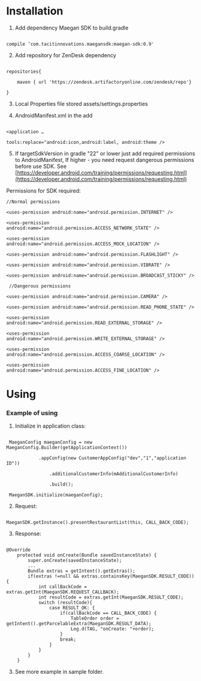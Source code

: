 # Installation

1. Add dependency Maegan SDK to build.gradle

```

compile ‘com.tacitinnovations.maegansdk:maegan-sdk:0.9'

```

2. Add repository for ZenDesk dependency 

```

repositories{

    maven { url 'https://zendesk.artifactoryonline.com/zendesk/repo'}

}

```

3. Local Properties file stored assets/settings.properties

4.  AndroidManifest.xml in the <application> add

```

<application …

tools:replace="android:icon,android:label, android:theme />

```

5. If targetSdkVersion in gradle "22" or lower just add required permissions to AndroidManifest, If higher - you need request dangerous permissions before use SDK. See [https://developer.android.com/training/permissions/requesting.html](https://developer.android.com/training/permissions/requesting.html) 

Permissions for SDK required:

    //Normal permissions	

    <uses-permission android:name="android.permission.INTERNET" />

    <uses-permission android:name="android.permission.ACCESS_NETWORK_STATE" />

    <uses-permission android:name="android.permission.ACCESS_MOCK_LOCATION" />

    <uses-permission android:name="android.permission.FLASHLIGHT" />

    <uses-permission android:name="android.permission.VIBRATE" />

    <uses-permission android:name="android.permission.BROADCAST_STICKY" /> 

     //Dangerous permissions   

    <uses-permission android:name="android.permission.CAMERA" />

    <uses-permission android:name="android.permission.READ_PHONE_STATE" />

    <uses-permission android:name="android.permission.READ_EXTERNAL_STORAGE" />

    <uses-permission android:name="android.permission.WRITE_EXTERNAL_STORAGE" />

    <uses-permission android:name="android.permission.ACCESS_COARSE_LOCATION" />

    <uses-permission android:name="android.permission.ACCESS_FINE_LOCATION" />

# Using

### Example of using

1. Initialize in application class:    

```

 MaeganConfig maeganConfig = new MaeganConfig.Builder(getApplicationContext())

     	    .appConfig(new CustomerAppConfig("dev","1","application ID"))

                .additionalCustomerInfo(mAdditionalCustomerInfo)

                .build();

 MaeganSDK.initialize(maeganConfig);

```

2. Request:

```

MaeganSDK.getInstance().presentRestaurantList(this, CALL_BACK_CODE);

```

  3. Response:

```

@Override
    protected void onCreate(Bundle savedInstanceState) {
        super.onCreate(savedInstanceState);
        ...
        Bundle extras = getIntent().getExtras();
        if(extras !=null && extras.containsKey(MaeganSDK.RESULT_CODE)){
            int callBackCode = extras.getInt(MaeganSDK.REQUEST_CALLBACK);
            int resultCode = extras.getInt(MaeganSDK.RESULT_CODE);
            switch (resultCode){
                case RESULT_OK: {
                    if(callBackCode == CALL_BACK_CODE) {
                        TableOrder order = getIntent().getParcelableExtra(MaeganSDK.RESULT_DATA);
                        Log.d(TAG, "onCreate: "+order);
                    }
                    break;
                }
            }
        }
    }

```

3. See more example in sample folder.

